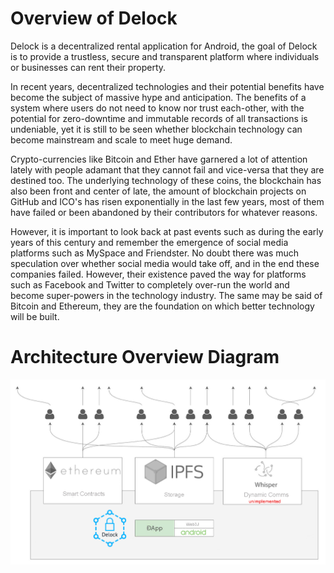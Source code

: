 # Overview of Delock

Delock is a decentralized rental application for Android, the goal of Delock is to provide a trustless, secure and transparent platform where individuals or businesses can rent their property.

In recent years, decentralized technologies and their potential benefits have become the subject of massive hype and anticipation. The benefits of a system where users do not need to know nor trust each-other, with the potential for zero-downtime and immutable records of all transactions is undeniable, yet it is still to be seen whether blockchain technology can become mainstream and scale to meet huge demand.

Crypto-currencies like Bitcoin and Ether have garnered a lot of attention lately with people adamant that they cannot fail and vice-versa that they are destined too. The underlying technology of these coins, the blockchain has also been front and center of late, the amount of blockchain projects on GitHub and ICO's has risen exponentially in the last few years, most of them have failed or been abandoned by their contributors for whatever reasons.

However, it is important to look back at past events such as during the early years of this century and remember the emergence of social media platforms such as MySpace and Friendster.  No doubt there was much speculation over whether social media would take off, and in the end these companies failed. However, their existence paved the way for platforms such as Facebook and Twitter to completely over-run the world and become super-powers in the technology industry. The same may be said of Bitcoin and Ethereum, they are the foundation on which better technology will be built.


# Architecture Overview Diagram

![alt text](https://github.com/mcadamm4/Delock/blob/master/images/Arch_Overview.png "Logo Title Text 1")
